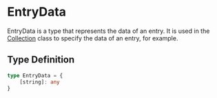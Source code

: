 # EntryData

EntryData is a type that represents the data of an entry. It is used in the [Collection](../classes/Collection) class to specify the data of an entry, for example.

## Type Definition

```typescript
type EntryData = {
    [string]: any
}
```